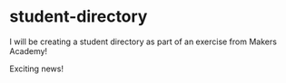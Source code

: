 # student-directory

I will be creating a student directory as part of an exercise from Makers Academy!

Exciting news!

